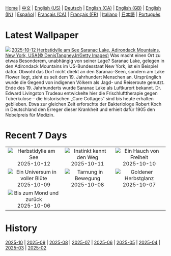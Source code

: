 [Home](../README.md) | [中文](zh-CN.md) | [English (US)](en-US.md) | [Deutsch](de-DE.md) | [English (CA)](en-CA.md) | [English (GB)](en-GB.md) | [English (IN)](en-IN.md) | [Español](es-ES.md) | [Français (CA)](fr-CA.md) | [Français (FR)](fr-FR.md) | [Italiano](it-IT.md) | [日本語](ja-JP.md) | [Português](pt-BR.md)

# Latest Wallpaper
![](https://www.bing.com/th?id=OHR.SaranacLake_DE-DE3608042378_UHD.jpg)
[2025-10-12 Herbstidylle am See Saranac Lake, Adirondack Mountains, New York, USA(© DenisTangneyJr/Getty Images)](https://www.bing.com/th?id=OHR.SaranacLake_DE-DE3608042378_UHD.jpg)
Was macht einen Ort zu etwas Besonderem, unabhängig von seiner Lage? Saranac Lake, gelegen in den Adirondack Mountains im US-Bundesstaat New York, ist ein Beispiel dafür. Obwohl das Dorf nicht direkt an den Saranac-Seen, sondern am Lake Flower liegt, zieht es seit dem 19. Jahrhundert Menschen an. Ursprünglich wurde die Gegend von indigenen Völkern als Jagd- und Reiseroute genutzt. Ende des 19. Jahrhunderts wurde Saranac Lake als Luftkurort bekannt. Dr. Edward Livingston Trudeau entwickelte hier die Frischlufttherapie gegen Tuberkulose – die historischen „Cure Cottages“ sind bis heute erhalten geblieben. Etwa zur gleichen Zeit erforschte der Bakteriologe Robert Koch in Deutschland den Erreger dieser Krankheit und erhielt dafür 1905 den Nobelpreis für Medizin.

# Recent 7 Days
|  |  |  |
|:---:|:---:|:---:|
| ![](https://www.bing.com/th?id=OHR.SaranacLake_DE-DE3608042378_400x240.jpg "Herbstidylle am See") 2025-10-12 | ![](https://www.bing.com/th?id=OHR.WoodDuckHen_DE-DE3532721036_400x240.jpg "Instinkt kennt den Weg") 2025-10-11 | ![](https://www.bing.com/th?id=OHR.MonurikiFiji_DE-DE3464420542_400x240.jpg "Ein Hauch von Freiheit") 2025-10-10 |
| ![](https://www.bing.com/th?id=OHR.WebbPillars_DE-DE3382075540_400x240.jpg "Ein Universum in voller Blüte") 2025-10-09 | ![](https://www.bing.com/th?id=OHR.OctopusCyanea_DE-DE3244013803_400x240.jpg "Tarnung in Bewegung") 2025-10-08 | ![](https://www.bing.com/th?id=OHR.RidgwayAspens_DE-DE7371815159_400x240.jpg "Goldener Herbstglanz") 2025-10-07 |
| ![](https://www.bing.com/th?id=OHR.AnshunBridge_DE-DE2900249010_400x240.jpg "Bis zum Mond und zurück") 2025-10-06 |  |  |

# History
[2025-10](../archives/wallpaper/de-DE/w_2025_10.md) | [2025-09](../archives/wallpaper/de-DE/w_2025_09.md) | [2025-08](../archives/wallpaper/de-DE/w_2025_08.md) | [2025-07](../archives/wallpaper/de-DE/w_2025_07.md) | [2025-06](../archives/wallpaper/de-DE/w_2025_06.md) | [2025-05](../archives/wallpaper/de-DE/w_2025_05.md) | [2025-04](../archives/wallpaper/de-DE/w_2025_04.md) | [2025-03](../archives/wallpaper/de-DE/w_2025_03.md) | [2025-02](../archives/wallpaper/de-DE/w_2025_02.md)
